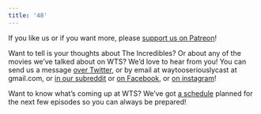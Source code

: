 ```yaml
---
title: '48'
---
```


If you like us or if you want more, please [support us on Patreon](https://www.patreon.com/clockworkscast)!

Want to tell is your thoughts about The Incredibles? Or about any of the movies we’ve talked about on WTS? We’d love to hear from you! You can send us a message [over Twitter](http://www.twitter.com/wtscast), or by email at waytooseriouslycast at gmail.com, or [in our subreddit](https://www.reddit.com/r/Goodstuff_fm/) or [on Facebook](http://www.facebook.com/wtscast), or [on instagram](https://www.instagram.com/waytooseriously/)!

Want to know what’s coming up at WTS? We’ve got [a schedule](https://docs.google.com/document/d/1f6fvTgbzQOCUD_potL6mWClmSC3D2cOBgKz36OwSC68) planned for the next few episodes so you can always be prepared!
